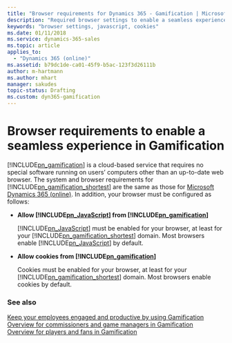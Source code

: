 ```yaml
---
title: "Browser requirements for Dynamics 365 - Gamification | Microsoft Docs"
description: "Required browser settings to enable a seamless experience in Dynamics 365 - Gamification"
keywords: "browser settings, javascript, cookies"
ms.date: 01/11/2018
ms.service: dynamics-365-sales
ms.topic: article
applies_to:
  - "Dynamics 365 (online)"
ms.assetid: b79dc1de-ca01-45f9-b5ac-123f3d26111b
author: m-hartmann
ms.author: mhart
manager: sakudes
topic-status: Drafting
ms.custom: dyn365-gamification
---
```


# Browser requirements to enable a seamless experience in Gamification

[!INCLUDE[pn_gamification](../includes/pn-gamification.md)] is a cloud-based service that requires no special software running on users’ computers other than an up-to-date web browser. The system and browser requirements for [!INCLUDE[pn_gamification_shortest](../includes/pn-gamification-shortest.md)] are the same as those for [Microsoft Dynamics 365 (online)](https://go.microsoft.com/fwlink/p/?linkid=830208). In addition, your browser must be configured as follows:  
  
- **Allow [!INCLUDE[pn_JavaScript](../includes/pn-javascript.md)] from [!INCLUDE[pn_gamification](../includes/pn-gamification.md)]**  
  
     [!INCLUDE[pn_JavaScript](../includes/pn-javascript.md)] must be enabled for your browser, at least for your [!INCLUDE[pn_gamification_shortest](../includes/pn-gamification-shortest.md)] domain. Most browsers enable [!INCLUDE[pn_JavaScript](../includes/pn-javascript.md)] by default.  
  
- **Allow cookies from [!INCLUDE[pn_gamification](../includes/pn-gamification.md)]**  
  
     Cookies must be enabled for your browser, at least for your [!INCLUDE[pn_gamification_shortest](../includes/pn-gamification-shortest.md)] domain. Most browsers enable cookies by default.  
  
### See also

[Keep your employees engaged and productive by using Gamification](increase-employee-productivity.md)  
[Overview for commissioners and game managers in Gamification](for-commissioners-game-managers.md)  
[Overview for players and fans in Gamification](for-players-fans.md)
